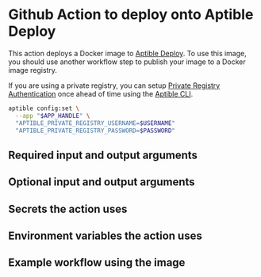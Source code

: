 # Github Action to deploy onto Aptible Deploy

This action deploys a Docker image to [Aptible Deploy](https://www.aptible.com/deploy/). To use this image, you
should use another workflow step to publish your image to a Docker image registry.

If you are using a private registry, you can setup [Private Registry Authentication](https://www.aptible.com/documentation/deploy/reference/apps/image/private-registry-authentication.html) once ahead of time using the [Aptible CLI](https://www.aptible.com/documentation/deploy/cli.html#cli).

```bash
aptible config:set \
  --app "$APP_HANDLE" \
  "APTIBLE_PRIVATE_REGISTRY_USERNAME=$USERNAME"
  "APTIBLE_PRIVATE_REGISTRY_PASSWORD=$PASSWORD"
```

## Required input and output arguments

## Optional input and output arguments

## Secrets the action uses

## Environment variables the action uses

## Example workflow using the image

